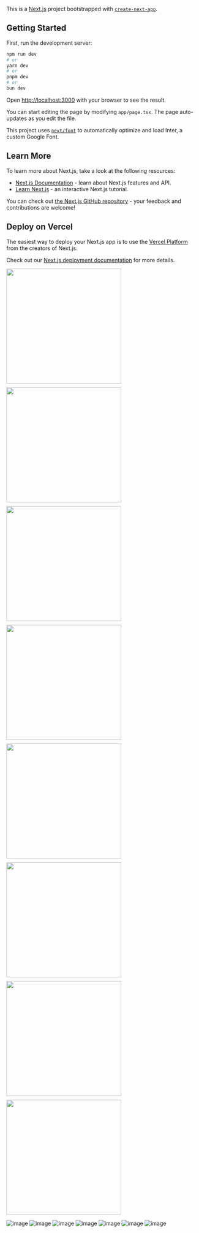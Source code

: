 This is a [Next.js](https://nextjs.org/) project bootstrapped with [`create-next-app`](https://github.com/vercel/next.js/tree/canary/packages/create-next-app).

## Getting Started

First, run the development server:

```bash
npm run dev
# or
yarn dev
# or
pnpm dev
# or
bun dev
```

Open [http://localhost:3000](http://localhost:3000) with your browser to see the result.

You can start editing the page by modifying `app/page.tsx`. The page auto-updates as you edit the file.

This project uses [`next/font`](https://nextjs.org/docs/basic-features/font-optimization) to automatically optimize and load Inter, a custom Google Font.

## Learn More

To learn more about Next.js, take a look at the following resources:

- [Next.js Documentation](https://nextjs.org/docs) - learn about Next.js features and API.
- [Learn Next.js](https://nextjs.org/learn) - an interactive Next.js tutorial.

You can check out [the Next.js GitHub repository](https://github.com/vercel/next.js/) - your feedback and contributions are welcome!

## Deploy on Vercel

The easiest way to deploy your Next.js app is to use the [Vercel Platform](https://vercel.com/new?utm_medium=default-template&filter=next.js&utm_source=create-next-app&utm_campaign=create-next-app-readme) from the creators of Next.js.

Check out our [Next.js deployment documentation](https://nextjs.org/docs/deployment) for more details.



<div style="display: flex; flex-wrap: wrap; gap: 10px;">
  <img src="https://github.com/user-attachments/assets/c869723f-2e9f-45dc-a328-5f5489a3a7c7" width="300"/>
  <img src="https://github.com/user-attachments/assets/46c8ba2d-fe76-4b41-bc83-b026d4f99b52" width="300"/>
  <img src="https://github.com/user-attachments/assets/d254e8f4-88a2-42a4-8572-8b49af0caa51" width="300"/>
  <img src="https://github.com/user-attachments/assets/b5c4fe02-4e38-44bb-ae25-3fff152cb435" width="300"/>
  <img src="https://github.com/user-attachments/assets/b2c11c05-f1fc-4847-975e-78df3d876fbc" width="300"/>
  <img src="https://github.com/user-attachments/assets/50e7edf5-87ca-45e9-a8c4-e1f0462c55f3" width="300"/>
  <img src="https://github.com/user-attachments/assets/08b7d4a5-e699-4895-8d28-ea259a775b69" width="300"/>
  <img src="https://github.com/user-attachments/assets/dd58d890-1c81-4722-9c17-1b51cb19f72f" width="300"/>
</div>

![image](https://github.com/user-attachments/assets/9de0130b-ff97-46f6-8ddc-935e620265d1)
![image](https://github.com/user-attachments/assets/62cf8137-d7f0-4ffa-aa7b-194238a79214)
![image](https://github.com/user-attachments/assets/98f239a6-61bb-4939-afb3-cc58472b93c0)
![image](https://github.com/user-attachments/assets/d2d3c541-4c25-4d35-a9b7-9be30a464d89)
![image](https://github.com/user-attachments/assets/d9c7a375-4810-47ec-ae9a-bc9d0e6bdf04)
![image](https://github.com/user-attachments/assets/ba4934b0-0a5a-4409-b348-6f5fbcfbfdc4)
![image](https://github.com/user-attachments/assets/b12f536d-faa4-497b-951c-3aa27082a4ae)






